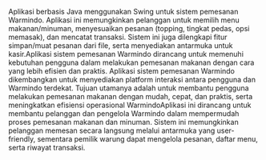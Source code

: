 Aplikasi berbasis Java menggunakan Swing untuk sistem pemesanan Warmindo. Aplikasi ini memungkinkan pelanggan untuk memilih menu makanan/minuman, menyesuaikan pesanan (topping, tingkat pedas, opsi memasak), dan mencatat transaksi. Sistem ini juga dilengkapi fitur simpan/muat pesanan dari file, serta menyediakan antarmuka untuk kasir.Aplikasi sistem pemesanan Warmindo dirancang untuk memenuhi kebutuhan pengguna dalam melakukan pemesanan makanan dengan cara yang lebih efisien dan praktis. Aplikasi sistem pemesanan Warmindo dikembangkan untuk menyediakan platform interaksi antara pengguna dan Warmindo terdekat. Tujuan utamanya adalah untuk membantu pengguna melakukan pemesanan makanan dengan mudah, cepat, dan praktis, serta meningkatkan efisiensi operasional WarmindoAplikasi ini dirancang untuk membantu pelanggan dan pengelola Warmindo dalam mempermudah proses pemesanan makanan dan minuman. Sistem ini memungkinkan pelanggan memesan secara langsung melalui antarmuka yang user-friendly, sementara pemilik warung dapat mengelola pesanan, daftar menu, serta riwayat transaksi.
